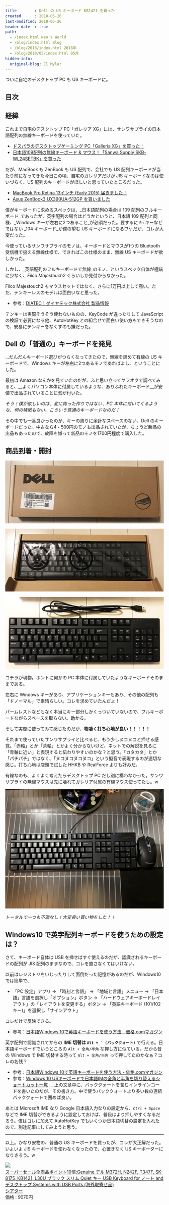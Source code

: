 ```yaml
---
title        : Dell の US キーボード KB1421 を買った
created      : 2018-05-26
last-modified: 2018-05-26
header-date  : true
path:
  - /index.html Neo's World
  - /blog/index.html Blog
  - /blog/2018/index.html 2018年
  - /blog/2018/05/index.html 05月
hidden-info:
  original-blog: El Mylar
---
```


ついに自宅のデスクトップ PC も US キーボードに。

## 目次

## 経緯

これまで自宅のデスクトップ PC「ガレリア XG」には、サンワサプライの日本語配列の無線キーボードを使っていた。

- [ドスパラのデスクトップゲーミング PC「Galleria XG」を買った！](/blog/2017/08/08-03.html)
- [日本語109配列の無線キーボード & マウス！「Sanwa Supply SKB-WL24SETBK」を買った](/blog/2017/02/23-02.html)

だが、MacBook も ZenBook も US 配列で、会社でも US 配列キーボードが当たり前になってきた今日この頃、自宅のガレリアだけが JIS キーボードなのは使いづらく、US 配列のキーボードがほしいと思っていたところだった。

- [MacBook Pro Retina 13インチ (Early 2015) 届きました！](/blog/2016/05/08-01.html)
- [Asus ZenBook3 UX390UA-512GP を買いました](/blog/2017/12/06-01.html)

僕がキーボードに求めるスペックは、_日本語配列の場合は 109 配列のフルキーボード_であったが、英字配列の場合はどうかというと、日本語 109 配列と同様、_Windows キーが左右に2つあること_が必須だった。要するに `Fn` キーなどではない _104 キーボード_が僕の望む US キーボードになるワケだが、コレが大変だった。

今使っているサンワサプライのモノは、キーボードとマウスが1つの Bluetooth 受信機で扱える無線仕様で、できればこの仕様のまま、無線 US キーボードが欲しかった。

しかし、_英語配列のフルキーボードで無線_のモノ、というスペック自体が極端に少なく、_Filco Majestouch2_ ぐらいしか見付からなかった。

Filco Majestouch2 もマウスセットではなく、さらに1万円以上して高い。ただ、テンキーレスのモデルは面白いなと思った。

- 参考：[DIATEC｜ダイヤテック株式会社 製品情報](http://www.diatec.co.jp/products/det.php?prod_c=2642)

テンキーは実際そうそう使わないものの、KeyCode が違ったりして JavaScript の検証で必要になる他、AutoHotKey との組合せで面白い使い方もできそうなので、安易にテンキーをなくすのも嫌だった。

## Dell の「普通の」キーボードを発見

…だんだんキーボード選びがつらくなってきたので、無線を諦めて有線の US キーボードで、Windows キーが左右に2つあるモノであればよし、ということにした。

最初は Amazon なんかを見ていたのだが、ふと思い立ってヤフオクで調べてみると、__よくパソコン本体に付属しているような、ありふれたキーボード__が安値で出品されていることに気が付いた。

_そう！僕が欲しいのは、変に拘った作りではない、PC 本体に付いてくるような、何の特徴もない、こういう普通のキーボードなのだ！_

その中でも一番良かったのが、キーの周りに余計なスペースのない、Dell のキーボードだった。中古なら4・500円のモノも出品されていたが、ちょうど新品の出品もあったので、故障を嫌って新品のモノを1700円程度で購入した。

## 商品到着・開封

![外箱](./26-02-04.jpg)

![開封](./26-02-03.jpg)

![取り出した](./26-02-02.jpg)

コチラが現物。ホントに何かの PC 本体に付属していたようなキーボードそのままである。

左右に Windows キーがあり、アプリケーションキーもあり、その他の配列も「ドノーマル」で素晴らしい。コレを求めていたんだよ！

パームレストなどもなく本当にキー部分しかくっついていないので、フルキーボードながらスペースを取らない。助かる。

そして実際に使ってみて感じたのだが、__物凄く打ち心地が良い！！！！！__

それまで使っていたサンワサプライと比べると、もう少しヌコヌコと押せる感覚。「赤軸」とか「茶軸」とかよく分からないけど、ネットでの解説を見るに「青軸に近い」と表現すると伝わりやすいのかな？と思う。「カタカタ」とか「パチパチ」ではなく、「ヌコヌコヌコヌコ」という擬音で表現するのが適切な感じ。打ち心地は店頭で試した HHKB や RealForce よりも好みだ。

有線なのも、よくよく考えたらデスクトップ PC だし別に構わなかった。サンワサプライの無線マウスは先に壊れてガレリア付属の有線マウス使ってたし。w

![まさにコレや！](./26-02-01.jpg)

_トータルで一つも不満なし！大変良い買い物をした！！_

## Windows10 で英字配列キーボードを使うための設定は？

さて、キーボード自体は USB を挿せばすぐ使えるのだが、認識されるキーボードの配列が JIS 配列のままなので、コレを直さなくてはいけない。

以前はレジストリをいじったりして面倒だった記憶があるのだが、Windows10 では簡単で、

- 「PC 設定」アプリ → 「時刻と言語」 → 「地域と言語」メニュー → 「日本語」言語を選択し「オプション」ボタン → 「ハードウェアキーボードレイアウト」の「レイアウトを変更する」ボタン → 「英語キーボード (101/102 キー)」を選択し「サインアウト」

コレだけで反映できる。

- 参考：[日本語Windows 10で英語キーボードを使う方法 - 価格.comマガジン](https://kakakumag.com/pc-smartphone/?id=11863)

英字配列で認識されてからの __IME 切替は ``Alt + ` (バッククォート)``__ で行える。日本語キーボードでいうところの `Alt + 全角/半角` な押し方に似ている。だから昔の Windows で IME 切替する時って `Alt + 全角/半角` って押してたのかなぁ？コレの名残？

- 参考：[日本語Windows 10で英語キーボードを使う方法 - 価格.comマガジン](https://kakakumag.com/pc-smartphone/?id=11863)
- 参考：[Windows 10 USキーボードで日本語IMの全角と半角を切り替えるショートカット一覧](https://qiita.com/moutend/items/07a7bd19783234bd4159) … 上の文章中に、バッククォートを含むインラインコードを書いたのだが、その書き方。中で使うバッククォートより多い数の連続バッククォートで囲めば良い。

あとは Microsoft IME なり Google 日本語入力なりの設定から、_`Ctrl + Space`_ などで IME 切替ができるように設定しておけば、普段はより押しやすくなるだろう。僕はコレに加えて AutoHotKey でもいくつか日本語切替の設定を入れたので、別途記事にしてみようと思う。

---

以上。かなり安物の、普通の US キーボードを買ったが、コレが大正解だった。いよいよ JIS キーボードを使わなくなったので、心置きなく US キーボーダーになりきろう。w

<div class="ad-rakuten">
  <div class="ad-rakuten-image">
    <a href="https://hb.afl.rakuten.co.jp/hgc/g00rxoa2.waxyc671.g00rxoa2.waxyd53d/?pc=https%3A%2F%2Fitem.rakuten.co.jp%2Ftheater%2Fya1004854295%2F&amp;m=http%3A%2F%2Fm.rakuten.co.jp%2Ftheater%2Fi%2F16208421%2F">
      <img src="https://thumbnail.image.rakuten.co.jp/@0_mall/theater/cabinet/100/310331/ya1004854295.jpg?_ex=128x128">
    </a>
  </div>
  <div class="ad-rakuten-info">
    <div class="ad-rakuten-title">
      <a href="https://hb.afl.rakuten.co.jp/hgc/g00rxoa2.waxyc671.g00rxoa2.waxyd53d/?pc=https%3A%2F%2Fitem.rakuten.co.jp%2Ftheater%2Fya1004854295%2F&amp;m=http%3A%2F%2Fm.rakuten.co.jp%2Ftheater%2Fi%2F16208421%2F">スーパーセール全商品ポイント10倍:Genuine デル M372H, N242F, T347F, SK-8175, KB1421, L30U ブラック スリム Quiet キー USB Keyboard for ノート and デスクトップ Systems with USB Ports (海外取寄せ品)</a>
    </div>
    <div class="ad-rakuten-shop">
      <a href="https://hb.afl.rakuten.co.jp/hgc/g00rxoa2.waxyc671.g00rxoa2.waxyd53d/?pc=https%3A%2F%2Fwww.rakuten.co.jp%2Ftheater%2F&amp;m=http%3A%2F%2Fm.rakuten.co.jp%2Ftheater%2F">シアター</a>
    </div>
    <div class="ad-rakuten-price">価格 : 9070円</div>
  </div>
</div>
